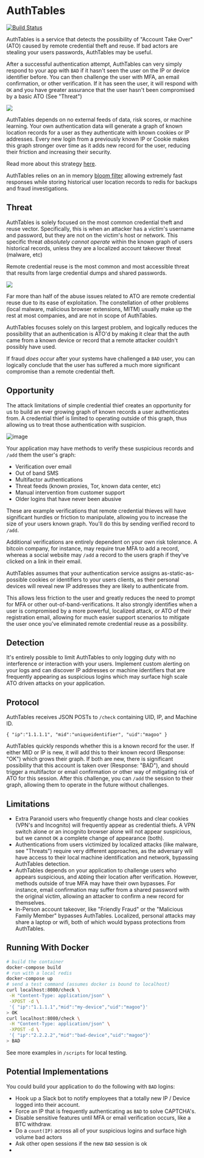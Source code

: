 # AuthTables
[![Build Status](https://travis-ci.com/magoo/AuthTables.svg?token=fpqWnUyRzpaumK7xop3q&branch=master)](https://travis-ci.com/magoo/AuthTables)

AuthTables is a service that detects the possibility of "Account Take Over" (ATO) caused by remote credential theft and reuse. If bad actors are stealing your users passwords, AuthTables may be useful.

After a successful authentication attempt, AuthTables can very simply respond to your app with `BAD` if it hasn't seen the user on the IP or device identifier before. You can then challenge the user with MFA, an email confirmation, or other verification. If it has seen the user, it will respond with `OK` and you have greater assurance that the user hasn't been compromised by a basic ATO (See "Threat")

![](authgraph.png)

AuthTables depends on no external feeds of data, risk scores, or machine learning. Your own authentication data will generate a graph of known location records for a user as they authenticate with known cookies or IP addresses. Every new login from a previously known IP or Cookie makes this graph stronger over time as it adds new record for the user, reducing their friction and increasing their security.

Read more about this strategy [here](https://medium.com/starting-up-security/preventing-account-takeover-c914fa07fb45#.pm66h84hi).

AuthTables relies on an in memory [bloom filter](https://en.wikipedia.org/wiki/Bloom_filter) allowing extremely fast responses while storing historical user location records to redis for backups and fraud investigations.

## Threat

AuthTables is solely focused on the most common credential theft and reuse vector. Specifically, this is when an attacker has a victim's username and password, but they are not on the victim's host or network. This specific threat _absolutely cannot operate_ within the known graph of users historical records, unless they are a localized account takeover threat (malware, etc)

Remote credential reuse is the most common and most accessible threat that results from large credential dumps and shared passwords.

![](visual.png)

Far more than half of the abuse issues related to ATO are remote credential reuse due to its ease of exploitation. The constellation of other problems (local malware, malicious browser extensions, MITM) usually make up the rest at most companies, and are not in scope of AuthTables.

AuthTables focuses solely on this largest problem, and logically reduces the possibility that an authentication is ATO'd by making it clear that the auth came from a known device or record that a remote attacker couldn't possibly have used.

If fraud *does occur* after your systems have challenged a `BAD` user, you can logically conclude that the user has suffered a much more significant compromise than a remote credential theft.

## Opportunity
The attack limitations of simple credential thief creates an opportunity for us to build an ever growing graph of known records a user authenticates from. A credential thief is limited to operating outside of this graph, thus allowing us to treat those authentication with suspicion.

![image](graph.png)

Your application may have methods to verify these suspicious records and `/add` them the user's graph:

- Verification over email
- Out of band SMS
- Multifactor authentications
- Threat feeds (known proxies, Tor, known data center, etc)
- Manual intervention from customer support
- Older logins that have never been abusive

These are example verifications that remote credential thieves will have significant hurdles or friction to manipulate, allowing you to increase the size of your users known graph. You'll do this by sending verified record to `/add`.

Additional verifications are entirely dependent on your own risk tolerance. A bitcoin company, for instance, may require true MFA to add a record, whereas a social website may `/add` a record to the users graph if they've clicked on a link in their email.

AuthTables assumes that your authentication service assigns as-static-as-possible cookies or identifiers to your users clients, as their personal devices will reveal new IP addresses they are likely to authenticate from.

This allows less friction to the user and greatly reduces the need to prompt for MFA or other out-of-band-verifications. It also strongly identifies when a user is compromised by a more powerful, localized attack, or ATO of their registration email, allowing for much easier support scenarios to mitigate the user once you've eliminated remote credential reuse as a possibility.

## Detection
It's entirely possible to limit AuthTables to only logging duty with no interference or interaction with your users. Implement custom alerting on your logs and can discover IP addresses or machine identifiers that are frequently appearing as suspicious logins which may surface high scale ATO driven attacks on your application.

## Protocol

AuthTables receives JSON POSTs  to `/check` containing UID, IP, and Machine ID.

`{
  "ip":"1.1.1.1",
  "mid":"uniqueidentifier",
  "uid":"magoo"
  }`

AuthTables quickly responds whether this is a known record for the user. If either MID or IP is new, it will add this to their known record (Response: "OK") which grows their graph. If both are new, there is significant possibility that this account is taken over (Response: "BAD"), and should trigger a multifactor or email confirmation or other way of mitigating risk of ATO for this session. After this challenge, you can `/add` the session to their graph, allowing them to operate in the future without challenges.

## Limitations

- Extra Paranoid users who frequently change hosts and clear cookies (VPN's and Incognito) will frequently appear as credential thiefs. A VPN switch alone or an incognito browser alone will not appear suspicious, but we cannot `OK` a complete change of appearance (both).
- Authentications from users victimized by localized attacks (like malware, see "Threats") require very different approaches, as the adversary will have access to their local machine identification and network, bypassing AuthTables detection.
- AuthTables depends on your application to challenge users who appears suspicious, and `ADD`ing their location after verification. However, methods outside of true MFA may have their own bypasses. For instance, email confirmation may suffer from a shared password with the original victim, allowing an attacker to confirm a new record for themselves.
- In-Person account takeover, like "Friendly Fraud" or the "Malicious Family Member" bypasses AuthTables. Localized, personal attacks may share a laptop or wifi, both of which would bypass protections from AuthTables.

## Running With Docker

```bash
# build the container
docker-compose build
# run with a local redis
docker-compose up
# send a test command (assumes docker is bound to localhost)
curl localhost:8080/check \
 -H "Content-Type: application/json" \
 -XPOST -d \
 '{ "ip":"1.1.1.1","mid":"my-device","uid":"magoo"}'
> OK
curl localhost:8080/check \
 -H "Content-Type: application/json" \
 -XPOST -d \
 '{ "ip":"2.2.2.2","mid":"bad-device","uid":"magoo"}'
> BAD
```

See more examples in `/scripts` for local testing.

## Potential Implementations
You could build your application to do the following with `BAD` logins:
- Hook up a Slack bot to notify employees that a totally new IP / Device logged into their account.
- Force an IP that is frequently authenticating as `BAD` to solve CAPTCHA's.
- Disable sensitive features until MFA or email verification occurs, like a BTC withdraw.
- Do a `count(IP)` across all of your suspicious logins and surface high volume bad actors
- Ask other open sessions if the new `BAD` session is ok
- 
